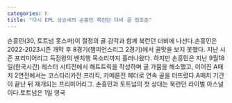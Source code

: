 ```yaml
---
categories: h
title: "다시 EPL 상승세의 손흥민 북런던 더비 골 정조준"
---
```

손흥민(30, 토트넘 홋스퍼)이 절정의 골 감각과 함께 북런던 더비에 나선다.손흥민은 2022-2023시즌 개막 후 8경기(챔피언스리그 2경기)에서 골맛을 보지 못했다. 지난 시즌 프리미어리그 득점왕의 벤치행 목소리까지 흘러나왔다. 하지만 손흥민은 지난 9월18일(한국시간) 레스터 시티전에서 해트트릭을 작성하며 골 가뭄을 해소했고, 이어진 A매치 2연전에서는 코스타리카전 프리킥, 카메룬전 헤더로 연속 골을 터뜨렸다.A매치 기간이 끝난 뒤 재개되는 프리미어리그. 손흥민과 토트넘의 첫 상대는 북런던 라이벌 아스널이다.토트넘은 1일 영국